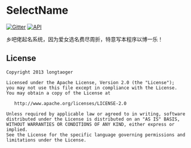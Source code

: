 # SelectName

[![Gitter](https://badges.gitter.im/longtaoge/SelectName.svg)](https://gitter.im/longtaoge/SelectName?utm_source=badge&utm_medium=badge&utm_campaign=pr-badge)  [![API](https://img.shields.io/badge/API-9%2B-blue.svg?style=flat)](https://android-arsenal.com/api?level=9)



乡吧佬起名系统，因为爱女选名费尽周折，特意写本程序以博一乐！













License
-------

    Copyright 2013 longtaoger

    Licensed under the Apache License, Version 2.0 (the "License");
    you may not use this file except in compliance with the License.
    You may obtain a copy of the License at

       http://www.apache.org/licenses/LICENSE-2.0

    Unless required by applicable law or agreed to in writing, software
    distributed under the License is distributed on an "AS IS" BASIS,
    WITHOUT WARRANTIES OR CONDITIONS OF ANY KIND, either express or implied.
    See the License for the specific language governing permissions and
    limitations under the License.